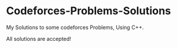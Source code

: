 # Codeforces-Problems-Solutions
My Solutions to some codeforces Problems, Using C++.

All solutions are accepted!
